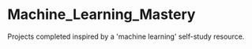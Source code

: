 # Machine_Learning_Mastery
 Projects completed inspired by a 'machine learning' self-study resource.

